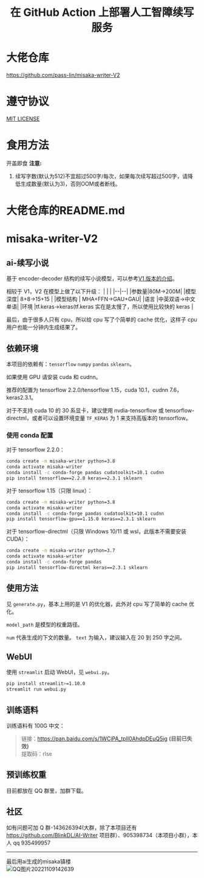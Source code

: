 <h1 align="center">在 GitHub Action 上部署人工智障续写服务</h1>

# 大佬仓库

https://github.com/pass-lin/misaka-writer-V2

# 遵守协议
[MIT LICENSE](./LICENSE)

# 食用方法

开盖即食
**注意:**
1. 续写字数(默认为512)不宜超过500字/每次，如果每次续写超过500字，请降低生成数量(默认为3)，否则OOM或者断线。

# 大佬仓库的README.md

# misaka-writer-V2

## ai-续写小说

基于 encoder-decoder 结构的续写小说模型，可以参考[V1 版本的介绍](https://github.com/pass-lin/misaka-writer/blob/main/README.md)。

相较于 V1，V2 在模型上做了以下升级：
| | |
|--|--|
|参数量|80M->200M|
|模型深度| 8+8->15+15 |
|模型结构 | MHA+FFN->GAU+GAU|
|语言 |中英双语->中文单语|
|环境 |tf.keras->keras(tf.keras 实在是太慢了，所以使用比较快的 keras |

最后，由于很多人只有 cpu，所以给 cpu 写了个简单的 cache 优化，这样子 cpu 用户也能一分钟内生成结果了。

## 依赖环境

本项目的依赖有：`tensorflow` `numpy` `pandas` `sklearn`。

如果使用 GPU 请安装 cuda 和 cudnn。

推荐的配置为 tensorflow 2.2.0/tensorflow 1.15，cuda 10.1，cudnn 7.6，keras2.3.1。

对于不支持 cuda 10 的 30 系显卡，建议使用 nvdia-tensorflow 或 tensorflow-directml，或者可以设置环境变量 `TF_KERAS` 为 1 来支持高版本的 tensorflow。

### 使用 conda 配置

对于 tensorflow 2.2.0：

```sh
conda create -n misaka-writer python=3.8
conda activate misaka-writer
conda install -c conda-forge pandas cudatoolkit=10.1 cudnn
pip install tensorflow==2.2.0 keras==2.3.1 sklearn
```

对于 tensorflow 1.15（只限 linux）：

```sh
conda create -n misaka-writer python=3.8
conda activate misaka-writer
conda install -c conda-forge pandas cudatoolkit=10.1 cudnn
pip install tensorflow-gpu==1.15.0 keras==2.3.1 sklearn 
```

对于 tensorflow-directml（只限 Windows 10/11 或 wsl，此版本不需要安装 CUDA）：

```sh
conda create -n misaka-writer python=3.7
conda activate misaka-writer
conda install -c conda-forge pandas
pip install tensorflow-directml keras==2.3.1 sklearn
```

## 使用方法

见 `generate.py`，基本上用的是 V1 的优化器，此外对 cpu 写了简单的 cache 优化。

`model_path` 是模型的权重路径。

`num` 代表生成的下文的数量。 `text` 为输入，建议输入在 20 到 250 字之间。

## WebUI

使用 `streamlit` 启动 WebUI，见 `webui.py`。

```sh
pip install streamlit>=1.10.0
streamlit run webui.py
```

## 训练语料

训练语料有 100G 中文：

> 链接：https://pan.baidu.com/s/1WCiPA_tplI0AhdpDEuQ5ig **(目前已失效)**<br/>
> 提取码：rlse

## 预训练权重

目前都放在 QQ 群里，加群下载。

## 社区

如有问题可加 Q 群-143626394(大群，除了本项目还有 https://github.com/BlinkDL/AI-Writer 项目群）、905398734（本项目小群），本人 qq 935499957

---

最后用ai生成的misaka镇楼  
![QQ图片20221109142639](https://user-images.githubusercontent.com/62837036/200754613-febeb470-7e27-4347-9b31-340e090b87ab.png)


